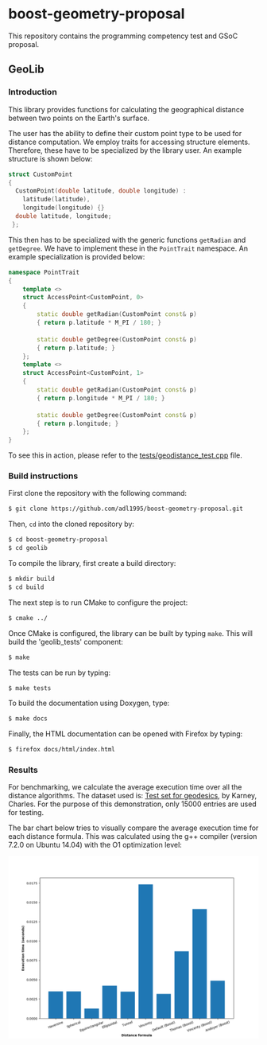 # boost-geometry-proposal
This repository contains the programming competency test and GSoC proposal.

## GeoLib

### Introduction

 This library provides functions for calculating the geographical
 distance between two points on the Earth's surface.

 The user has the ability to define their custom point type to be
 used for distance computation. We employ traits for accessing
 structure elements. Therefore, these have to be specialized
 by the library user. An example structure is shown below:

 ```cpp
 struct CustomPoint
 {
   CustomPoint(double latitude, double longitude) :
     latitude(latitude),
     longitude(longitude) {}
   double latitude, longitude;
  };
  ```
  This then has to be specialized with the generic functions
  `getRadian` and `getDegree`. We have to implement these in
  the `PointTrait` namespace. An example specialization is
  provided below:

 ```cpp
 namespace PointTrait
 {
     template <>
     struct AccessPoint<CustomPoint, 0>
     {
         static double getRadian(CustomPoint const& p)
         { return p.latitude * M_PI / 180; }

         static double getDegree(CustomPoint const& p)
         { return p.latitude; }
     };
     template <>
     struct AccessPoint<CustomPoint, 1>
     {
         static double getRadian(CustomPoint const& p)
         { return p.longitude * M_PI / 180; }

         static double getDegree(CustomPoint const& p)
         { return p.longitude; }
     };
 }
 ```

 To see this in action, please refer to the [tests/geodistance_test.cpp](https://github.com/adl1995/boost-geometry-proposal/blob/make-generic/geolib/tests/geodistance_test.cpp) file.


### Build instructions
First clone the repository with the following command:
```bash
$ git clone https://github.com/adl1995/boost-geometry-proposal.git
```
Then, `cd` into the cloned repository by:
```bash
$ cd boost-geometry-proposal
$ cd geolib
```
To compile the library, first create a build directory:
```bash
$ mkdir build
$ cd build
```
The next step is to run CMake to configure the project:
```bash
$ cmake ../
```
Once CMake is configured, the library can be built by typing `make`. This will build the 'geolib_tests' component:
```bash
$ make
```
The tests can be run by typing:
```bash
$ make tests
```
To build the documentation using Doxygen, type:
```bash
$ make docs
```
Finally, the HTML documentation can be opened with Firefox by typing:
```bash
$ firefox docs/html/index.html
```

### Results

For benchmarking, we calculate the average execution time over all the distance algorithms. The dataset used is: [Test set for geodesics](https://zenodo.org/record/32156#.WrIxxeaYPrf), by Karney, Charles. For the purpose of this demonstration, only 15000 entries are used for testing.

The bar chart below tries to visually compare the average execution time for each distance formula. This was calculated using the g++ compiler (version 7.2.0 on Ubuntu 14.04) with the O1 optimization level:

![execution-times](results/execution-times.png)
